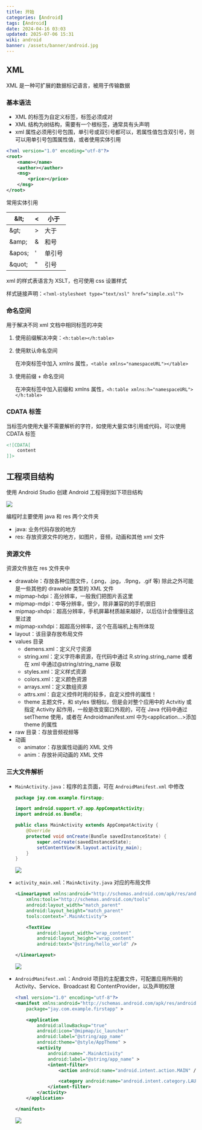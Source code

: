 ```yaml
---
title: 开始
categories: [Android]
tags: [Android]
date: 2024-04-16 03:03
updated: 2025-07-06 15:31
wiki: android
banner: /assets/banner/android.jpg
---
```

## XML

XML 是一种可扩展的数据标记语言，被用于传输数据

### 基本语法

- XML 的标签为自定义标签，标签必须成对
- XML 结构为树结构，需要有一个根标签，通常具有头声明
- xml 属性必须用引号包围，单引号或双引号都可以，若属性值包含双引号，则可以用单引号包围属性值，或者使用实体引用

```xml
<?xml version="1.0" encoding="utf-8"?>
<root>
	<name></name>
    <author></author>
    <msg>
        <price></price>
    </msg>
</root>
```

常用实体引用

| \&lt;   | <    | 小于   |
| ------- | ---- | ------ |
| \&gt;   | >    | 大于   |
| \&amp;  | &    | 和号   |
| \&apos; | '    | 单引号 |
| \&quot; | "    | 引号   |

xml 的样式表语言为 XSLT，也可使用 css 设置样式

样式链接声明：`<?xml-stylesheet type="text/xsl" href="simple.xsl"?>`

### 命名空间

用于解决不同 xml 文档中相同标签的冲突

1. 使用前缀解决冲突：`<h:table></h:table>`

2. 使用默认命名空间

    在冲突标签中加入 xmlns 属性，`<table xmlns="namespaceURL"></table>`
    
3. 使用前缀 + 命名空间

    在冲突标签中加入前缀和 xmlns 属性，`<h:table xmlns:h="namespaceURL"></h:table>`

### CDATA 标签

当标签内使用大量不需要解析的字符，如使用大量实体引用或代码，可以使用 CDATA 标签

```xml
<![CDATA[
	content
]]>
```

## 工程项目结构

使用 Android Studio 创建 Android 工程得到如下项目结构

![](https://cos.baymaxam.top/blog/android-start/android-start-1751743097897.png)

编程时主要使用 java 和 res 两个文件夹
- java: 业务代码存放的地方
- res: 存放资源文件的地方，如图片，音频，动画和其他 xml 文件

### 资源文件

资源文件放在 res 文件夹中
- drawable：存放各种位图文件，(.png，.jpg，.9png，.gif 等) 除此之外可能是一些其他的 drawable 类型的 XML 文件
- mipmap-hdpi：高分辨率，一般我们把图片丢这里
- mipmap-mdpi：中等分辨率，很少，除非兼容的的手机很旧
- mipmap-xhdpi：超高分辨率，手机屏幕材质越来越好，以后估计会慢慢往这里过渡
- mipmap-xxhdpi：超超高分辨率，这个在高端机上有所体现
- layout：该目录存放布局文件
- values 目录
    - demens.xml：定义尺寸资源
    - string.xml：定义字符串资源，在代码中通过 R.string.string_name 或者在 xml 中通过@string/string_name 获取
    - styles.xml：定义样式资源
    - colors.xml：定义颜色资源
    - arrays.xml：定义数组资源
    - attrs.xml：自定义控件时用的较多，自定义控件的属性！
    - theme 主题文件，和 styles 很相似，但是会对整个应用中的 Actvitiy 或指定 Activity 起作用，一般是改变窗口外观的，可在 Java 代码中通过 setTheme 使用，或者在 Androidmanifest.xml 中为<application...>添加 theme 的属性
- raw 目录：存放音频视频等
- 动画
    - animator：存放属性动画的 XML 文件
    - anim：存放补间动画的 XML 文件

### 三大文件解析

- `MainActivity.java`：程序的主页面，可在 `AndroidManifest.xml` 中修改

    ```java
    package jay.com.example.firstapp;
    
    import android.support.v7.app.AppCompatActivity;
    import android.os.Bundle;
    
    public class MainActivity extends AppCompatActivity {
        @Override
        protected void onCreate(Bundle savedInstanceState) {
            super.onCreate(savedInstanceState);
            setContentView(R.layout.activity_main);
        }
    }
    ```

    ![](https://cos.baymaxam.top/blog/android-start/android-start-1751743187460.jpg)

- `activity_main.xml`：`MainActivity.java` 对应的布局文件

    ```xml
    <LinearLayout xmlns:android="http://schemas.android.com/apk/res/android"
        xmlns:tools="http://schemas.android.com/tools"
        android:layout_width="match_parent"
        android:layout_height="match_parent"
        tools:context=".MainActivity">
    
        <TextView
            android:layout_width="wrap_content"
            android:layout_height="wrap_content"
            android:text="@string/hello_world" />
    
    </LinearLayout>
    ```

    ![](https://cos.baymaxam.top/blog/android-start/android-start-1751743206639.jpg)

- `AndroidManifest.xml`：Android 项目的主配置文件，可配置应用所用的 Activity、Service、Broadcast 和 ContentProvider，以及声明权限

    ```xml
    <?xml version="1.0" encoding="utf-8"?>
    <manifest xmlns:android="http://schemas.android.com/apk/res/android"
        package="jay.com.example.firstapp" >
    
        <application
            android:allowBackup="true"
            android:icon="@mipmap/ic_launcher"
            android:label="@string/app_name"
            android:theme="@style/AppTheme" >
            <activity
                android:name=".MainActivity"
                android:label="@string/app_name" >
                <intent-filter>
                    <action android:name="android.intent.action.MAIN" />
    
                    <category android:name="android.intent.category.LAUNCHER" />
                </intent-filter>
            </activity>
        </application>
    
    </manifest>
    ```

    ![](https://cos.baymaxam.top/blog/android-start/android-start-1751743255452.jpg)
